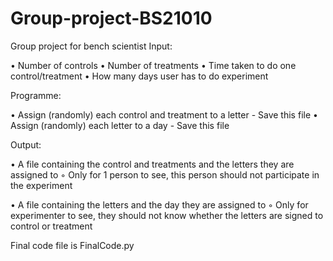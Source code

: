 # Group-project-BS21010
Group project for bench scientist
Input:

• Number of controls
• Number of treatments 
• Time taken to do one control/treatment 
• How many days user has to do experiment 

Programme:

• Assign (randomly) each control and treatment to a letter - Save this file 
• Assign (randomly) each letter to a day - Save this file 

Output:

• A file containing the control and treatments and the letters they are assigned to
	◦  Only for 1 person to see, this person should not participate in the experiment 

• A file containing the letters and the day they are assigned to 
	◦ Only for experimenter to see, they should not know whether the letters are signed to control or treatment
	
	
Final code file is FinalCode.py
